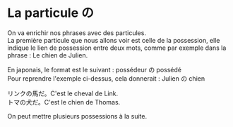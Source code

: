 # La particule の

On va enrichir nos phrases avec des particules.  
La première particule que nous allons voir est celle de la possession,
elle indique le lien de possession entre deux mots,
comme par exemple dans la phrase : Le chien de Julien.

En japonais, le format est le suivant : possédeur の possédé  
Pour reprendre l'exemple ci-dessus, cela donnerait : Julien の chien

リンクの馬だ。C'est le cheval de Link.  
トマの犬だ。C'est le chien de Thomas.

On peut mettre plusieurs possessions à la suite.

